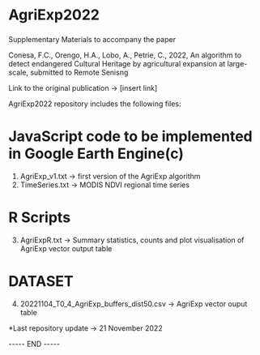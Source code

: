 ###
# AgriExp2022
###

Supplementary Materials to accompany the paper

Conesa, F.C., Orengo, H.A., Lobo, A., Petrie, C., 
2022, 
An algorithm to detect endangered Cultural Heritage by agricultural expansion at large-scale, 
submitted to Remote Senisng

Link to the original publication -> [insert link]

AgriExp2022 repository includes the following files: 

# JavaScript code to be implemented in Google Earth Engine(c)

1. AgriExp_v1.txt -> first version of the AgriExp algorithm 
2. TimeSeries.txt -> MODIS NDVI regional time series

# R Scripts

3. AgriExpR.txt -> Summary statistics, counts and plot visualisation of AgriExp vector output table

# DATASET

4. 20221104_T0_4_AgriExp_buffers_dist50.csv -> AgriExp vector ouput table


*Last repository update -> 21 November 2022



----- END -----
